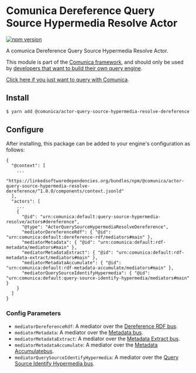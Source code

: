 # Comunica Dereference Query Source Hypermedia Resolve Actor

[![npm version](https://badge.fury.io/js/%40comunica%2Factor-query-source-hypermedia-resolve-dereference.svg)](https://www.npmjs.com/package/@comunica/actor-query-source-hypermedia-resolve-dereference)

A comunica Dereference Query Source Hypermedia Resolve Actor.

This module is part of the [Comunica framework](https://github.com/comunica/comunica),
and should only be used by [developers that want to build their own query engine](https://comunica.dev/docs/modify/).

[Click here if you just want to query with Comunica](https://comunica.dev/docs/query/).

## Install

```bash
$ yarn add @comunica/actor-query-source-hypermedia-resolve-dereference
```

## Configure

After installing, this package can be added to your engine's configuration as follows:
```text
{
  "@context": [
    ...
    "https://linkedsoftwaredependencies.org/bundles/npm/@comunica/actor-query-source-hypermedia-resolve-dereference/^1.0.0/components/context.jsonld"
  ],
  "actors": [
    ...
    {
      "@id": "urn:comunica:default:query-source-hypermedia-resolve/actors#dereference",
      "@type": "ActorQuerySourceHypermediaResolveDereference",
      "mediatorDereferenceRdf": { "@id": "urn:comunica:default:dereference-rdf/mediators#main" },
      "mediatorMetadata": { "@id": "urn:comunica:default:rdf-metadata/mediators#main" },
      "mediatorMetadataExtract": { "@id": "urn:comunica:default:rdf-metadata-extract/mediators#main" },
      "mediatorMetadataAccumulate": { "@id": "urn:comunica:default:rdf-metadata-accumulate/mediators#main" },
      "mediatorQuerySourceIdentifyHypermedia": { "@id": "urn:comunica:default:query-source-identify-hypermedia/mediators#main" }
    }
  ]
}
```

### Config Parameters

* `mediatorDereferenceRdf`: A mediator over the [Dereference RDF bus](https://github.com/comunica/comunica/tree/master/packages/bus-dereference-rdf).
* `mediatorMetadata`: A mediator over the [Metadata bus](https://github.com/comunica/comunica/tree/master/packages/bus-metadata).
* `mediatorMetadataExtract`: A mediator over the [Metadata Extract bus](https://github.com/comunica/comunica/tree/master/packages/bus-metadata-extract).
* `mediatorMetadataAccumulate`: A mediator over the [Metadata Accumulatebus](https://github.com/comunica/comunica/tree/master/packages/bus-metadata-accumulate).
* `mediatorQuerySourceIdentifyHypermedia`: A mediator over the [Query Source Identify Hypermedia bus](https://github.com/comunica/comunica/tree/master/packages/bus-query-source-identify-hypermedia).
